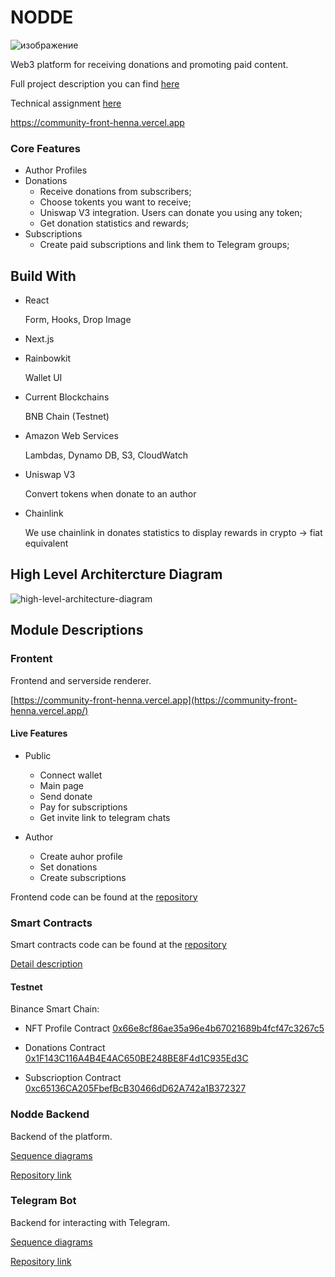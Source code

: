 # NODDE

![изображение](https://github.com/nodde-web3/.github/assets/10999015/fd3ad854-e46c-4caf-9e07-f2240841047f)

Web3 platform for receiving donations and promoting paid content. 

Full project description you can find [here](https://elated-couch-eca.notion.site/Full-presentation-cc5fae9085d74dae97002608c9cc056a)

Technical assignment [here](https://elated-couch-eca.notion.site/Technical-Assignment-742e4c11738c4c7d9a05d70eb6208842)

https://community-front-henna.vercel.app

### Core Features

- Author Profiles
- Donations
  - Receive donations from subscribers;
  - Choose tokents you want to receive;
  - Uniswap V3 integration. Users can donate you using any token;
  - Get donation statistics and rewards;
- Subscriptions
  - Create paid subscriptions and link them to Telegram groups;

## Build With

- React 

  Form, Hooks, Drop Image
  
- Next.js

- Rainbowkit

  Wallet UI
  
- Current Blockchains

  BNB Chain (Testnet)  
  
- Amazon Web Services
 
  Lambdas, Dynamo DB, S3, CloudWatch
  
- Uniswap V3

  Convert tokens when donate to an author
- Chainlink  

  We use chainlink in donates statistics to display rewards in crypto -> fiat equivalent 

## High Level Architercture Diagram

![high-level-architecture-diagram](https://github.com/nodde-web3/.github/assets/10999015/c9537d68-f779-46a0-beae-d09cdc25b25d)

## Module Descriptions

### Frontent

Frontend and serverside renderer.

[https://community-front-henna.vercel.app](https://community-front-henna.vercel.app/)

#### Live Features

- Public
  - Connect wallet
  - Main page
  - Send donate 
  - Pay for subscriptions
  - Get invite link to telegram chats

- Author
  - Create auhor profile
  - Set donations
  - Create subscriptions

Frontend code can be found at the [repository](https://github.com/nodde-web3/community-front)

### Smart Contracts

Smart contracts code can be found at the [repository](https://github.com/nodde-web3/smart-contracts)

[Detail description](https://elated-couch-eca.notion.site/Smart-Contract-5063c1d752364e23ad0611c2e64f30d5)

#### Testnet

Binance Smart Chain:

- NFT Profile Contract
[0x66e8cf86ae35a96e4b67021689b4fcf47c3267c5](https://testnet.bscscan.com/address/0x66e8cf86ae35a96e4b67021689b4fcf47c3267c5#code)

- Donations Contract
[0x1F143C116A4B4E4AC650BE248BE8F4d1C935Ed3C](https://testnet.bscscan.com/address/0x1F143C116A4B4E4AC650BE248BE8F4d1C935Ed3C#code)

- Subscrioption Contract
[0xc65136CA205FbefBcB30466dD62A742a1B372327](https://testnet.bscscan.com/address/0xc65136CA205FbefBcB30466dD62A742a1B372327#code)


### Nodde Backend

Backend of the platform.

[Sequence diagrams](https://elated-couch-eca.notion.site/Backend-56e08b8188634ff0b2939ddb7cf1ec84)

[Repository link](https://github.com/nodde-web3/nodde-backend)

### Telegram Bot

Backend for interacting with Telegram.

[Sequence diagrams](https://elated-couch-eca.notion.site/Backend-56e08b8188634ff0b2939ddb7cf1ec84)

[Repository link](https://github.com/nodde-web3/community-telegram-lambdas)

